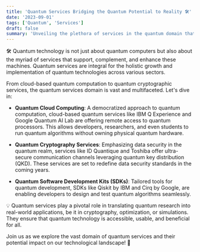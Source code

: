 ```yaml
---
title: 'Quantum Services Bridging the Quantum Potential to Reality 🛠️'
date: '2023-09-01'
tags: ['Quantum', 'Services']
draft: false
summary: 'Unveiling the plethora of services in the quantum domain that are making quantum tech accessible and impactful!'
---
```


🛠️ Quantum technology is not just about quantum computers but also about the myriad of services that support, complement, and enhance these machines. Quantum services are integral for the holistic growth and implementation of quantum technologies across various sectors.

From cloud-based quantum computation to quantum cryptographic services, the quantum services domain is vast and multifaceted. Let's dive in:

- **Quantum Cloud Computing**: A democratized approach to quantum computation, cloud-based quantum services like IBM Q Experience and Google Quantum AI Lab are offering remote access to quantum processors. This allows developers, researchers, and even students to run quantum algorithms without owning physical quantum hardware.

- **Quantum Cryptography Services**: Emphasizing data security in the quantum realm, services like ID Quantique and Toshiba offer ultra-secure communication channels leveraging quantum key distribution (QKD). These services are set to redefine data security standards in the coming years.

- **Quantum Software Development Kits (SDKs)**: Tailored tools for quantum development, SDKs like Qiskit by IBM and Cirq by Google, are enabling developers to design and test quantum algorithms seamlessly.

💡 Quantum services play a pivotal role in translating quantum research into real-world applications, be it in cryptography, optimization, or simulations. They ensure that quantum technology is accessible, usable, and beneficial for all.

Join us as we explore the vast domain of quantum services and their potential impact on our technological landscape! 🌌
